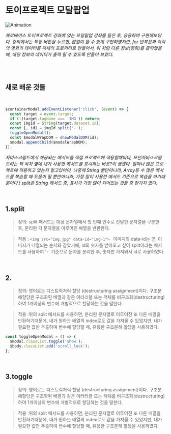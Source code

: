 # 토이프로젝트 모달팝업

![Animation](https://user-images.githubusercontent.com/127499117/235353931-9e5f548e-b3af-4e3a-83b8-228414455406.gif)

_제로베이스 토이프로젝트 강좌에 있는 모달팝업 강좌를 들은 후, 응용하여 구현해보았다. 강의에서는 특정 버튼을 누르면, 팝업이 뜰 수 있게 구현하였지만, for 반복문과 각각의 영화의 데이터를 객체의 프로퍼티로 만들어서, 위 처럼 다른 정보(영화)를 클릭했을때, 해당 정보의 데이터가 출력 될 수 있도록 만들어 보았다._

<br/>
<br/>

## 새로 배운 것들

 <br/>

```js
$containerModal.addEventListener('click', (event) => {
  const target = event.target;
  if (!(target.tagName === 'IMG')) return;
  const imgId = String(target.dataset.id);
  const [, id] = imgId.split('-');
  toggleOpenModal();
  const $modalWrapDOM = showModalDOM(id);
  $modal.appendChild($modalWrapDOM);
});
```

_자바스크립트에서 제공되는 메서드를 직접 프로젝트에 적용할때마다, 모던자바스크립트라는 책 목차 옆에 내가 사용한 메서드를 표시하는 버릇?이 생겼다. 얼마나 많은 프로젝트에 적용하고 있는지 알고있어야, 나중에 String 뿐만아니라, Array등 수 많은 메서드를 복습할 때 도움이 될 뿐만아니라, 가장 많이 사용한 메서드 기준으로 복습을 하기때문이다.! split은 String 메서드 중, 표시가 가장 많이 되어있는 것들 중 한가지 였다._

 <br/>

## 1.split

> 정의: split 매서드는 대상 문자열에서 첫 번째 인수로 전달한 문자열을 구분한 후, 분리된 각 문자열을 이루어진 배열을 반환한다.

> 적용 : `<img src="img.jpg" data-id="img-1"> ` 이미지의 data-id는 곧, 이미지가 나열되는 순서와 같았기에, id의 숫자를 받아오고 싶어 spilt이라는 메서드를 사용하여 '-' 기준으로 문자를 분리한 후, 숫자만 가져와서 id로 사용하였다.

 <br/>
 
## 2.
> 정의: 영어로는 디스트럭처릭 할당 (destructuring assignment)이다. 구조분해할당은 구조화된 배열과 같은 이터러블 또는 객체를 비구조화(destructuring)하여 1개이상의 변수에 개별적으로 할당하는 것을 말한다.

> 적용 :위의 split 메서드를 사용하면, 분리된 문자열로 이루어진 또 다른 배열을 반환하기때문에, 내가 원하는 배열의 index로도 값을 가져올 수 있었지만, 내가 필요한 값만 추출하여 변수에 할당할 때, 유용한 구조분해 할당을 사용하였다.

```js
const toggleOpenModal = () => {
  $modal.classList.toggle('show');
  $body.classList.add('scroll_lock');
};
```

 <br/>

## 3.toggle

> 정의: 영어로는 디스트럭처릭 할당 (destructuring assignment)이다. 구조분해할당은 구조화된 배열과 같은 이터러블 또는 객체를 비구조화(destructuring)하여 1개이상의 변수에 개별적으로 할당하는 것을 말한다.

> 적용 :위의 split 메서드를 사용하면, 분리된 문자열로 이루어진 또 다른 배열을 반환하기때문에, 내가 원하는 배열의 index로도 값을 가져올 수 있었지만, 내가 필요한 값만 추출하여 변수에 할당할 때, 유용한 구조분해 할당을 사용하였다.
